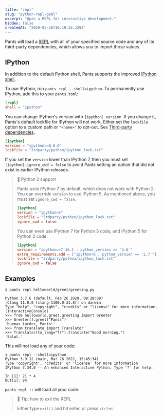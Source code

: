 ```yaml
---
title: "repl"
slug: "python-repl-goal"
excerpt: "Open a REPL for interactive development."
hidden: false
createdAt: "2020-03-16T16:19:56.329Z"
---
```


Pants will load a [REPL](https://en.wikipedia.org/wiki/REPL) with all of your specified source code and any of its third-party dependencies, which allows you to import those values.

## IPython

In addition to the default Python shell, Pants supports the improved [IPython shell](https://ipython.org).

To use IPython, run `pants repl --shell=ipython`. To permanently use IPython, add this to your `pants.toml`:

```toml pants.toml
[repl]
shell = "ipython"
```

You can change IPython's version with `[ipython].version`. If you change it, Pants's default lockfile for IPython will not work. Either set the `lockfile` option to a custom path or `"<none>"` to opt-out. See [Third-party dependencies](doc:python-third-party-dependencies#tool-lockfiles).

```toml pants.toml
[ipython]
version = "ipython>=8.0.0"
lockfile = "3rdparty/python/ipython_lock.txt"
```

If you set the `version` lower than IPython 7, then you must set `[ipython].ignore_cwd = false` to avoid Pants setting an option that did not exist in earlier IPython releases.

> 📘 Python 2 support
>
> Pants uses IPython 7 by default, which does not work with Python 2. You can override `version` to use IPython 5. As mentioned above, you must set `ignore_cwd = false`.
>
> ```toml
> [ipython]
> version = "ipython<6"
> lockfile = "3rdparty/python/ipython_lock.txt"
> ignore_cwd = false
> ```
>
> You can even use IPython 7 for Python 3 code, and IPython 5 for Python 2 code:
>
> ```toml
> [ipython]
> version = "ipython==7.16.1 ; python_version >= '3.6'"
> extra_requirements.add = ["ipython<6 ; python_version == '2.7'"]
> lockfile = "3rdparty/python/ipython_lock.txt"
> ignore_cwd = false
> ```

## Examples

```text Shell
$ pants repl helloworld/greet/greeting.py

Python 3.7.6 (default, Feb 26 2020, 08:28:08)
[Clang 11.0.0 (clang-1100.0.33.8)] on darwin
Type "help", "copyright", "credits" or "license" for more information.
(InteractiveConsole)
>>> from helloworld.greet.greeting import Greeter
>>> Greeter().greet("Pants")
'buenas tardes, Pants!'
>>> from translate import Translator
>>> Translator(to_lang="fr").translate("Good morning.")
'Salut.'
```

This will not load any of your code:

```text Shell
❯ pants repl --shell=ipython
Python 3.9.12 (main, Mar 26 2022, 15:45:34)
Type 'copyright', 'credits' or 'license' for more information
IPython 7.34.0 -- An enhanced Interactive Python. Type '?' for help.

In [1]: 21 * 4
Out[1]: 84
```

`pants repl ::` will load all your code.

> 📘 Tip: how to exit the REPL
>
> Either type `exit()` and hit enter, or press `ctrl+d`.
